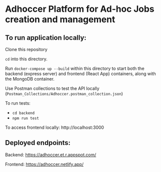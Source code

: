 # Adhoccer Platform for Ad-hoc Jobs creation and management

## To run application locally:
Clone this repository

```cd``` into this directory.

Run ```docker-compose up --build``` within this directory to start both the backend (express server) and frontend (React App) containers, along with the MongoDB container.

Use Postman collections to test the API locally (```Postman_Collections/Adhoccer.postman_collection.json```)

To run tests:
- ```cd backend```
- ```npm run test```

To access frontend locally: http://localhost:3000

## Deployed endpoints:
Backend: https://adhoccer.et.r.appspot.com/

Frontend: https://adhoccer.netlify.app/